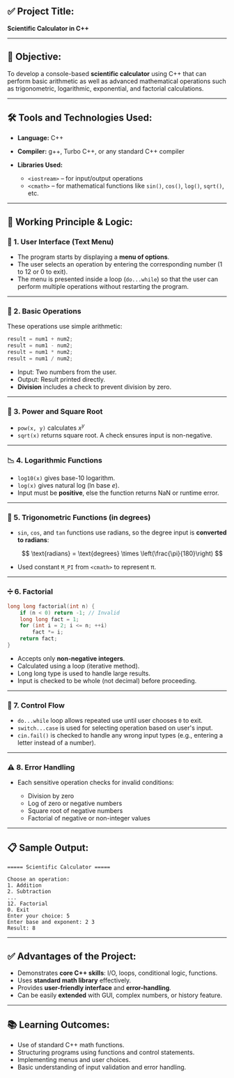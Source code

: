 
## ✅ **Project Title:**

**Scientific Calculator in C++**

---

## 📌 **Objective:**

To develop a console-based **scientific calculator** using C++ that can perform basic arithmetic as well as advanced mathematical operations such as trigonometric, logarithmic, exponential, and factorial calculations.

---

## 🛠️ **Tools and Technologies Used:**

* **Language:** C++
* **Compiler:** g++, Turbo C++, or any standard C++ compiler
* **Libraries Used:**

  * `<iostream>` – for input/output operations
  * `<cmath>` – for mathematical functions like `sin()`, `cos()`, `log()`, `sqrt()`, etc.

---

## 🧠 **Working Principle & Logic:**

### 🧮 1. **User Interface (Text Menu)**

* The program starts by displaying a **menu of options**.
* The user selects an operation by entering the corresponding number (1 to 12 or 0 to exit).
* The menu is presented inside a loop (`do...while`) so that the user can perform multiple operations without restarting the program.

---

### 🔢 2. **Basic Operations**

These operations use simple arithmetic:

```cpp
result = num1 + num2;
result = num1 - num2;
result = num1 * num2;
result = num1 / num2;
```

* Input: Two numbers from the user.
* Output: Result printed directly.
* **Division** includes a check to prevent division by zero.

---

### 🧮 3. **Power and Square Root**

* `pow(x, y)` calculates $x^y$
* `sqrt(x)` returns square root. A check ensures input is non-negative.

---

### 📉 4. **Logarithmic Functions**

* `log10(x)` gives base-10 logarithm.
* `log(x)` gives natural log (ln base *e*).
* Input must be **positive**, else the function returns NaN or runtime error.

---

### 📐 5. **Trigonometric Functions (in degrees)**

* `sin`, `cos`, and `tan` functions use radians, so the degree input is **converted to radians**:

  $$
  \text{radians} = \text{degrees} \times \left(\frac{\pi}{180}\right)
  $$
* Used constant `M_PI` from `<cmath>` to represent π.

---

### ➗ 6. **Factorial**

```cpp
long long factorial(int n) {
    if (n < 0) return -1; // Invalid
    long long fact = 1;
    for (int i = 2; i <= n; ++i)
        fact *= i;
    return fact;
}
```

* Accepts only **non-negative integers**.
* Calculated using a loop (iterative method).
* Long long type is used to handle large results.
* Input is checked to be whole (not decimal) before proceeding.

---

### 🔁 7. **Control Flow**

* `do...while` loop allows repeated use until user chooses `0` to exit.
* `switch...case` is used for selecting operation based on user's input.
* `cin.fail()` is checked to handle any wrong input types (e.g., entering a letter instead of a number).

---

### ⚠️ 8. **Error Handling**

* Each sensitive operation checks for invalid conditions:

  * Division by zero
  * Log of zero or negative numbers
  * Square root of negative numbers
  * Factorial of negative or non-integer values

---

## 📋 **Sample Output:**

```
===== Scientific Calculator =====

Choose an operation:
1. Addition
2. Subtraction
...
12. Factorial
0. Exit
Enter your choice: 5
Enter base and exponent: 2 3
Result: 8
```

---

## ✅ **Advantages of the Project:**

* Demonstrates **core C++ skills**: I/O, loops, conditional logic, functions.
* Uses **standard math library** effectively.
* Provides **user-friendly interface** and **error-handling**.
* Can be easily **extended** with GUI, complex numbers, or history feature.

---

## 📚 **Learning Outcomes:**

* Use of standard C++ math functions.
* Structuring programs using functions and control statements.
* Implementing menus and user choices.
* Basic understanding of input validation and error handling.
